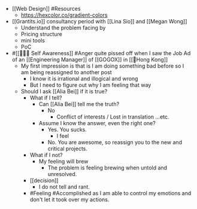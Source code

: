 - [[Web Design]] #Resources
    - https://hexcolor.co/gradient-colors
- [[Grantits.io]] consultancy period with [[Lina Sio]] and [[Megan Wong]]
    - Understand the problem facing by
    - Pricing structure
    - mini tools
    - PoC
- #[[🧘🏻‍♂️ Self Awareness]] #Anger quite pissed off when I saw the Job Ad of an [[Engineering Manager]] of [[GOGOX]] in [[🏴Hong Kong]]
    - My first impression is that is I am doing something bad before so I am being reassigned to another post
        - I know it is irrational and illogical and wrong
        - But I need to figure out why I am feeling that way
    - Should I ask [[Alia Bei]] if it is true?
        - What if I tell?
            - Can [[Alia Bei]] tell me the truth?
                - No
                    - Conflict of interests / Lost in translation ...etc.
            - Assume I know the answer, even the right one?
                - Yes. You sucks.
                    - I feel
                - No. You are awesome, so reassign you to the new and critical projects.
        - What if I not?
            - My feeling will brew
                - The problem is feeling brewing when untold and unresolved.
        - [[decision]]
            - I do not tell and rant.
        - #Feeling #Accomplished as I am able to control my emotions and don't let it took over my actions.
